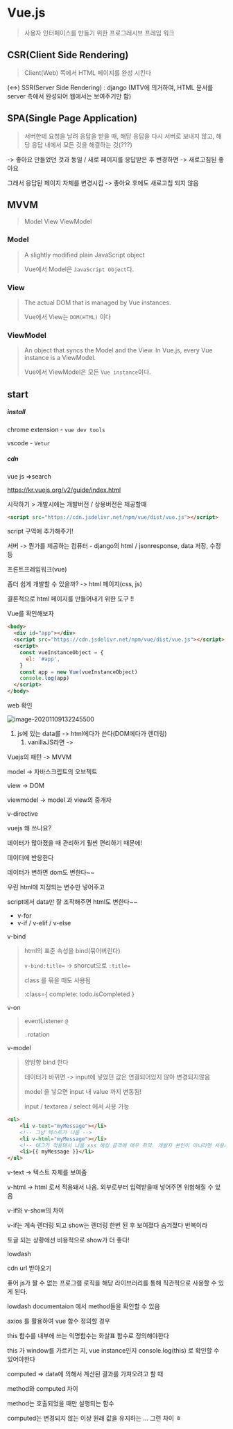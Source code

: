 # Vue.js

> 사용자 인터페이스를 만들기 위한 프로그레시브 프레임 워크



## CSR(Client Side Rendering)

> Client(Web) 쪽에서 HTML 페이지를 완성 시킨다

(<->) SSR(Server Side Rendering) : django (MTV에 의거하여, HTML 문서를 server 측에서 완성되어 웹에서는 보여주기만 함)



## SPA(Single Page Application)

> 서버한테 요청을 날려 응답을 받을 때, 해당 응답을 다시 서버로 보내지 않고, 해당 응답 내에서 모든 것을 해결하는 것(???)

-> 좋아요 만들었던 것과 동일 / 새로 페이지를 응답받은 후 변경하면 -> 새로고침된 좋아요

그래서 응답된 페이지 자체를 변경시킴 -> 좋아요 후에도 새로고침 되지 않음





## MVVM

> Model View ViewModel



### Model

> A slightly modified plain JavaScript object
>
> Vue에서 Model은 `JavaScript Object`다.



### View

> The actual DOM that is managed by Vue instances.
>
> Vue에서 View는 `DOM(HTML)` 이다



### ViewModel

> An object that syncs the Model and the View. In Vue.js, every Vue instance is a ViewModel. 
>
> Vue에서 ViewModel은 모든 `Vue instance`이다.





## start

##### install

chrome extension - `vue dev tools`

vscode - `Vetur`



##### cdn

vue js =>search

https://kr.vuejs.org/v2/guide/index.html

시작하기 > 개발시에는 개발버전 / 상용버전은 제공할때

```html
<script src="https://cdn.jsdelivr.net/npm/vue/dist/vue.js"></script>
```

script 구역에 추가해주기!





서버 -> 뭔가를 제공하는 컴퓨터 - django의 html / jsonresponse, data 저장, 수정 등



프론트프레임워크(vue)

좀더 쉽게 개발할 수 있을까? -> html 페이지(css, js)



결론적으로 html 페이지를 만들어내기 위한 도구 !!





Vue를 확인해보자

```html
<body>
  <div id="app"></div>
  <script src="https://cdn.jsdelivr.net/npm/vue/dist/vue.js"></script>
  <script>
    const vueInstanceObject = {
      el: '#app',
    }
    const app = new Vue(vueInstanceObject)
    console.log(app)
  </script>
</body>
```



web 확인

![image-20201109132245500](C:\Users\qbw00\AppData\Roaming\Typora\typora-user-images\image-20201109132245500.png)





1. js에 있는 data를 -> html에다가 쓴다(DOM에다가 렌더링)
   1. vanillaJS라면 ->





Vuejs의 패턴 -> MVVM



model  -> 자바스크립트의 오브젝트

view -> DOM

viewmodel -> model 과 view의 중개자



v-directive



vuejs 왜 쓰나요?

데이터가 많아졌을 때 관리하기 훨씬 편리하기 때문에!

데이터에 반응한다

데이터가 변하면 dom도 변한다~~



우린 html에 지정되는 변수만 넣어주고

script에서 data만 잘 조작해주면 html도 변한다~~



- v-for
- v-if / v-elif / v-else





v-bind

>  html의 표준 속성을 bind(묶어버린다)
>
> `v-bind:title=`  -> shorcut으로 `:title=`
>
> class 를 묶을 때도 사용됨
>
> :class={  complete: todo.isCompleted }



v-on

> eventListener `@`
>
> `.`rotation





v-model

> 양방향 bind 한다
>
> 데이터가 바뀌면 -> input에 넣었던 값은 연결되어있지 않아 변경되지않음
>
> model 을 넣으면 input 내 value 까지 변동됨!
>
> input / textarea / select 에서 사용 가능





```html
<ul>
    <li v-text="myMessage"></li>
    <!-- 그냥 텍스트가 나옴 -->
    <li v-html="myMessage"></li>
    <!-- 태그가 적용돼서 나옴 xss 해킹 공격에 매우 취약. 개발자 본인이 아니라면 사용시 매우 유의해야함-->
    <li>{{ myMessage }}</li>
</ul>
```



v-text -> 텍스트 자체를 보여줌

v-html -> html 로서 적용돼서 나옴. 외부로부터 입력받을때 넣어주면 위험해질 수 있음





v-if와 v-show의 차이

v-if는 계속 렌더링 되고 show는 렌더링 한번 된 후 보여졌다 숨겨졌다 반복이라

토글 되는 상황에선 비용적으로 show가 더 좋다!



lowdash

cdn url 받아오기

퓨어 js가 짤 수 없는 프로그램 로직을 해당 라이브러리를 통해 직관적으로 사용할 수 있게 된다.

lowdash documentaion 에서 method들을 확인할 수 있음

axios 를 활용하여 vue 함수 정의할 경우

this 함수를 내부에 쓰는 익명함수는 화살표 함수로 정의해야한다



this 가 window를 가르키는 지, vue instance인지 console.log(this) 로 확인할 수 있어야한다



computed => data에 의해서 계산된 결과를 가져오려고 할 때



method와 computed 차이

method는 호출되었을 때만 실행되는 함수

computed는 변경되지 않는 이상 원래 값을 유지하는 ... 그런 차이 ㅎ